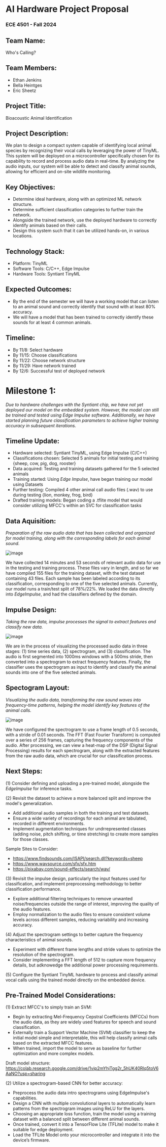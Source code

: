 # AI Hardware Project Proposal
### ECE 4501 - Fall 2024

## Team Name: 
Who's Calling?

## Team Members:
- Ethan Jenkins
- Bella Heintges
- Eric Sheetz

## Project Title:
Bioacoustic Animal Identification

## Project Description:
We plan to design a compact system capable of identifying local animal species by recognizing their vocal calls by leveraging the power of TinyML. This system will be deployed on a microcontroller specifically chosen for its capability to record and process audio data in real-time. By analyzing the audio inputs, our system will be able to detect and classify animal sounds, allowing for efficient and on-site wildlife monitoring.

## Key Objectives:
- Determine ideal hardware, along with an optimized ML network structure. 
- Determine sufficient classification categories to further train the network. 
- Alongside the trained network, use the deployed hardware to correctly identify animals based on their calls.
- Design this system such that it can be utilized hands-on, in various locations.

## Technology Stack:
- Platform: TinyML 
- Software Tools: C/C++, Edge Impulse
- Hardware Tools: Syntiant TinyML

## Expected Outcomes:
- By the end of the semester we will have a working model that can listen to an animal sound and correctly identify that sound with at least 80% accuracy.
- We will have a model that has been trained to correctly identify these sounds for at least 4 common animals.

## Timeline:
 - By 11/8: Select hardware
 - By 11/15: Choose classifications
 - By 11/22: Choose network structure
 - By 11/29: Have network trained
 - By 12/6: Successful test of deployed network



# Milestone 1:
*Due to hardware challenges with the Syntiant chip, we have not yet deployed our model on the embedded system. However, the model can still be trained and tested using Edge Impulse software. Additionally, we have started planning future classification parameters to achieve higher training accuracy in subsequent iterations.*

## Timeline Update:
- Hardware selected: Syntiant TinyML, using Edge Impulse (C/C++)
- Classifications chosen: Selected 5 animals for initial testing and training {sheep, cow, pig, dog, rooster}
- Data acquired: Testing and training datasets gathered for the 5 selected animals
- Training started: Using *Edge Impulse*, have began training our model using Datasets
- Further testing: Compiled 4 other animal call audio files (.wav) to use during testing {lion, monkey, frog, bird}
- Drafted training models: Began coding a .tflite model that would consider utilizing MFCC's within an SVC for classification tasks

## Data Aquisition:
*Preparation of the raw audio data that has been collected and organized for model training, along with the corresponding labels for each animal sound.*

![image](https://github.com/user-attachments/assets/0d94ba61-5a99-4302-973c-db4e6b0c4040)

We have collected 14 minutes and 53 seconds of relevant audio data for use in the testing and training process. These files vary in length, and so far we have compiled 155 files for the training dataset, with the test dataset containing 43 files. Each sample has been labeled according to its classification, corresponding to one of the five selected animals. Currently, our model runs a train/test split of 78%/22%. We loaded the data directly into *EdgeImpulse*, and had the classifiers defined by the domain.

## Impulse Design:
*Taking the raw data, impulse processes the signal to extract features and classify new data.*

![image](https://github.com/user-attachments/assets/272dc8c8-48f1-49b8-8c88-287356465e72)

We are in the process of visualizing the processed audio data in three stages: (1) time series data, (2) spectrogram, and (3) classification. The audio is first segmented into 1000ms windows with a 500ms stride, then converted into a spectrogram to extract frequency features. Finally, the classifier uses the spectrogram as input to identify and classify the animal sounds into one of the five selected animals.

## Spectogram Layout:
*Visualizing the audio data, transforming the raw sound waves into frequency-time patterns, helping the model identify key features of the animal calls.*

![image](https://github.com/user-attachments/assets/3d01fa20-b21e-4c97-aee7-34042e5b23cc)

We have configured the spectrogram to use a frame length of 0.5 seconds, with a stride of 0.01 seconds. The FFT (Fast Fourier Transform) is computed over a series of 256 frames, capturing the frequency components of the audio. After processing, we can view a heat-map of the DSP (Digital Signal Processing) results for each spectrogram, along with the extracted features from the raw audio data, which are crucial for our classification process.

## Next Steps:
(1) Consider defining and uploading a pre-trained model, alongside the *EdgeImpulse* for inference tasks.

(2) Revisit the dataset to achieve a more balanced split and improve the model's generalization.
- Add additional audio samples in both the training and test datasets.
- Ensure a wide variety of recordings for each animal are tabulated, recorded in different environments.
- Implement augmentation techniques for undrrepresented classes (adding noise, pitch shifting, or time stretching) to create more samples for those classes.

Sample Sites to Consider:
- https://www.findsounds.com/ISAPI/search.dll?keywords=sheep
- https://www.wavsource.com/sfx/sfx.htm
- https://pixabay.com/sound-effects/search/wav/
  
(3) Revisit the impulse design, particularly the input features used for classification, and implement preprocessing methodology to better classification performance. 
- Explore additional filtering techniques to remove unwanted noise/frequencies outside the range of interest, improving the quality of the audio features.
- Employ normalization to the audio files to ensure consistent volume levels across different samples, reducing variability and increasing accuracy.

(4) Adjust the spectrogram settings to better capture the frequency characteristics of animal sounds.
- Experiment with different frame lengths and stride values to optimize the resolution of the spectrogram.
- Consider implementing a FFT length of 512 to capture more frequency details, but adknowedge the additional power processing requirements.

(5) Configure the Syntiant TinyML hardware to process and classify animal vocal calls using the trained model directly on the embedded device.

## Pre-Trained Model Considerations:
(1) Extract MFCC's to simply train an SVM:
- Begin by extracting Mel-Frequency Cepstral Coefficients (MFCCs) from the audio data, as they are widely used features for speech and sound classification.
- Externally train a Support Vector Machine (SVM) classifier to keep the initial model simple and interpretable, this will help classify animal calls based on the extracted MFCC features.
- When trained, import the model to serve as baseline for further optimization and more complex models.

Draft model structure: https://colab.research.google.com/drive/1vip2mYhjTgg2r_5hUK40Rlq5toV6AaNO?usp=sharing

(2) Utilize a spectrogram-based CNN for better accuracy:
- Preprocess the audio data intro spectrograms using EdgeImpulse's capabilities.
- Design a CNN with multiple convolutional layers to automatically learn patterns from the spectrogram images using ReLU for the layers.
- Choosing an appropriate loss function, train the model using a training dataset with a balanced split between different animal sounds.
- Once trained, convert it into a TensorFlow Lite (TFLite) model to make it suitable for edge deployment.
- Load the TFLite Model onto your microcontroller and integrate it into the device’s firmware.
